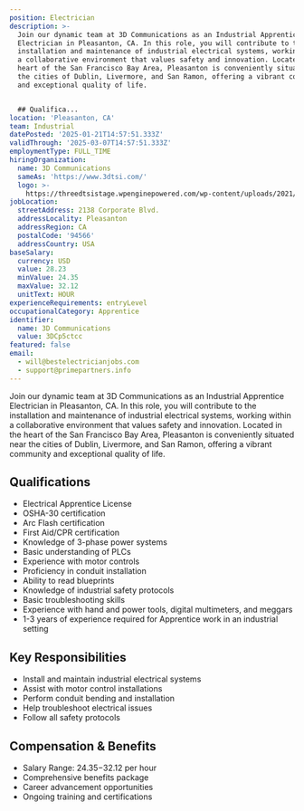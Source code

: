 ```yaml
---
position: Electrician
description: >-
  Join our dynamic team at 3D Communications as an Industrial Apprentice
  Electrician in Pleasanton, CA. In this role, you will contribute to the
  installation and maintenance of industrial electrical systems, working within
  a collaborative environment that values safety and innovation. Located in the
  heart of the San Francisco Bay Area, Pleasanton is conveniently situated near
  the cities of Dublin, Livermore, and San Ramon, offering a vibrant community
  and exceptional quality of life.


  ## Qualifica...
location: 'Pleasanton, CA'
team: Industrial
datePosted: '2025-01-21T14:57:51.333Z'
validThrough: '2025-03-07T14:57:51.333Z'
employmentType: FULL_TIME
hiringOrganization:
  name: 3D Communications
  sameAs: 'https://www.3dtsi.com/'
  logo: >-
    https://threedtsistage.wpenginepowered.com/wp-content/uploads/2021/01/logo-default.png
jobLocation:
  streetAddress: 2138 Corporate Blvd.
  addressLocality: Pleasanton
  addressRegion: CA
  postalCode: '94566'
  addressCountry: USA
baseSalary:
  currency: USD
  value: 28.23
  minValue: 24.35
  maxValue: 32.12
  unitText: HOUR
experienceRequirements: entryLevel
occupationalCategory: Apprentice
identifier:
  name: 3D Communications
  value: 3DCp5ctcc
featured: false
email:
  - will@bestelectricianjobs.com
  - support@primepartners.info
---
```




Join our dynamic team at 3D Communications as an Industrial Apprentice Electrician in Pleasanton, CA. In this role, you will contribute to the installation and maintenance of industrial electrical systems, working within a collaborative environment that values safety and innovation. Located in the heart of the San Francisco Bay Area, Pleasanton is conveniently situated near the cities of Dublin, Livermore, and San Ramon, offering a vibrant community and exceptional quality of life.

## Qualifications

- Electrical Apprentice License
- OSHA-30 certification
- Arc Flash certification
- First Aid/CPR certification
- Knowledge of 3-phase power systems
- Basic understanding of PLCs
- Experience with motor controls
- Proficiency in conduit installation
- Ability to read blueprints
- Knowledge of industrial safety protocols
- Basic troubleshooting skills
- Experience with hand and power tools, digital multimeters, and meggars
- 1-3 years of experience required for Apprentice work in an industrial setting

## Key Responsibilities

- Install and maintain industrial electrical systems
- Assist with motor control installations
- Perform conduit bending and installation
- Help troubleshoot electrical issues
- Follow all safety protocols

## Compensation & Benefits

- Salary Range: $24.35-$32.12 per hour
- Comprehensive benefits package
- Career advancement opportunities
- Ongoing training and certifications
